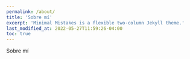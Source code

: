 ```yaml
---
permalink: /about/
title: 'Sobre mí'
excerpt: 'Minimal Mistakes is a flexible two-column Jekyll theme.'
last_modified_at: 2022-05-27T11:59:26-04:00
toc: true
---
```


Sobre mí